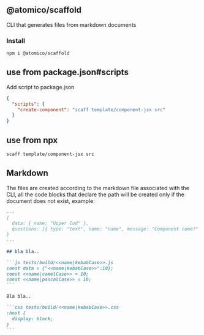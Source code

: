 ## @atomico/scaffold

CLI that generates files from markdown documents

### Install

```bash
npm i @atomico/scaffold
```

## use from package.json#scripts

Add script to package.json

```json
{
  "scripts": {
    "create-component": "scaff template/component-jsx src"
  }
}
```

## use from npx

```bash
scaff template/component-jsx src
```

## Markdown

The files are created according to the markdown file associated with the CLI, all the code blocks that declare the path will be created only if the document does not exist, example:

````md
---
{
  data: { name: "Upper Cod" },
  questions: [{ type: "text", name: "name", message: "Component name?" }],
}
---

## bla bla..

```js tests/build/<<name|kebabCase>>.js
const data = {"<<name|kebabCase>>":10};
const <<name|camelCase>> = 10;
const <<name|pascalCase>> = 10;
```

Bla bla..

```css tests/build/<<name|kebabCase>>.css
:host {
  display: block;
}
```
````
